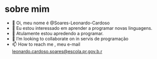 # sobre mim

- 👋 Oi, meu nome é @Soares-Leonardo-Cardoso
- 👀 Eu estou interessado em aprender a programar novas linguagens.
- 🌱  Atulamente estou apredendo a programar.
- 💞️ I’m looking to collaborate on  in servis de programação
- 📫 How to reach me , meu e-mail leonardo.cardoso.soares@escola.pr.gov.b.r

<!---
Soares-Leonardo-Cardoso/Soares-Leonardo-Cardoso is a ✨ special ✨ repository because its `README.md` (this file) appears on your GitHub profile.
You can click the Preview link to take a look at your changes.
--->
